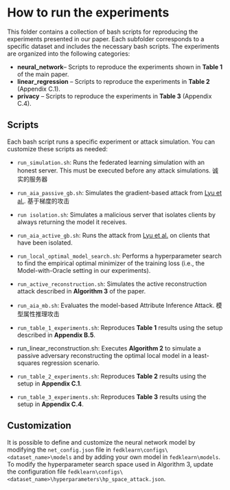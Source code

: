 # How to run the experiments
This folder contains a collection of bash scripts for reproducing the experiments presented in our paper. Each subfolder corresponds to a specific dataset and includes the necessary bash scripts. The experiments are organized into the following categories:
- **neural_network**– Scripts to reproduce the experiments shown in **Table 1** of the main paper.
- **linear_regression** – Scripts to reproduce the experiments in **Table 2** (Appendix C.1).
- **privacy** – Scripts to reproduce the experiments in **Table 3** (Appendix C.4).

## Scripts
Each bash script runs a specific experiment or attack simulation. You can customize these scripts as needed:

- `run_simulation.sh`: Runs the federated learning simulation with an honest server. This must be executed before any attack simulations.  诚实的服务器

- `run_aia_passive_gb.sh`: Simulates the gradient-based attack from [Lyu et al.](https://arxiv.org/abs/2108.06910). 基于梯度的攻击

- `run isolation.sh`: Simulates a malicious server that isolates clients by always returning the model it receives.
- `run_aia_active_gb.sh`: Runs the attack from [Lyu et al.](https://arxiv.org/abs/2108.06910) on clients that have been isolated.

- `run_local_optimal_model_search.sh`: Performs a hyperparameter search to find the empirical optimal minimizer of the training loss (i.e., the Model-with-Oracle setting in our experiments).

- `run_active_reconstruction.sh`: Simulates the active reconstruction attack described in **Algorithm 3** of the paper.

- `run_aia_mb.sh`: Evaluates the model-based Attribute Inference Attack. 模型属性推理攻击

- `run_table_1_experiments.sh`: Reproduces **Table 1** results using the setup described in **Appendix B.5**.

- run_linear_reconstruction.sh: Executes **Algorithm 2** to simulate a passive adversary reconstructing the optimal local model in a least-squares regression scenario.

- `run_table_2_experiments.sh`: Reproduces **Table 2** results using the setup in **Appendix C.1**.
  
- `run_table_3_experiments.sh`: Reproduces **Table 3** results using the setup in **Appendix C.4**.

## Customization
It is possible to define and customize the neural network model by modifying the `net_config.json` file in `fedklearn\configs\<dataset_name>\models` and by adding your own model in `fedklearn\models`.
To modify the hyperparameter search space used in Algorithm 3, update the configuration file `fedklearn\configs\<dataset_name>\hyperparameters\hp_space_attack.json`.


